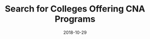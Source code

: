 ---
path: "programs/l/"
scramble: "DA576811"
date: "2018-10-29"
title: "Search for Colleges Offering CNA Programs"
content: ""
components: "{'ads':0,'lrform':1}"
action: ""
areaOfStudy: "75346615"
concentration: "25AA331A"
collegeId: ""
headerText: ""
introText: ""
buttonText: ""
submitButtonText: ""
theme: "ce-sem-programs"
launchInLightbox: ""
template: ""
aosName: "nursing"
conName: ""
---